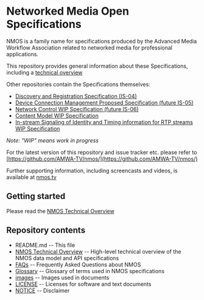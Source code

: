 # Networked Media Open Specifications

NMOS is a family name for specifications produced by the Advanced Media Workflow Association related to networked media for professional applications.

This repository provides general information about these Specifications, including a [technical overview](NMOS%20Technical%20Overview.md)

Other repositories contain the Specifications themselves:
* [Discovery and Registration Specification (IS-04)](https://github.com/AMWA-TV/nmos-discovery-registration)
* [Device Connection Management Proposed Specification (future IS-05)](https://github.com/AMWA-TV/nmos-device-connection-management)
* [Network Control WIP Specification (future IS-06)](https://github.com/AMWA-TV/nmos-network-control)
* [Content Model WIP Specification](https://github.com/AMWA-TV/nmos-content-model)
* [In-stream Signaling of Identity and Timing information for RTP streams WIP Specification](https://github.com/AMWA-TV/nmos-in-stream-id-timing)

_Note: "WIP" means work in progress_

For the latest version of this repository and issue tracker etc. please refer to [https://github.com/AMWA-TV/nmos/](https://github.com/AMWA-TV/nmos/)

Further supporting information, including screencasts and videos, is available at [nmos.tv](http://nmos.tv)

## Getting started

Please read the [NMOS Technical Overview](NMOS%20Technical%20Overview.md)

## Repository contents

* README.md -- This file
* [NMOS Technical Overview](NMOS%20Technical%20Overview.md) -- High-level technical overview of the NMOS data model and API specifications
* [FAQs](FAQs.md) -- Frequently Asked Questions about NMOS
* [Glossary](Glossary.md) -- Glossary of terms used in NMOS specifications
* [images](images) -- Images used in documents
* [LICENSE](LICENSE) -- Licenses for software and text documents
* [NOTICE](NOTICE) -- Disclaimer
